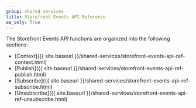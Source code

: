 ```yaml
---
group: shared-services
title: Storefront Events API Reference
ee_only: True
---
```


The Storefront Events API functions are organized into the following sections:

-  [Context]({{ site.baseurl }}/shared-services/storefront-events-api-ref-context.html)
-  [Publish]({{ site.baseurl }}/shared-services/storefront-events-api-ref-publish.html)
-  [Subscribe]({{ site.baseurl }}/shared-services/storefront-events-api-ref-subscribe.html)
-  [Unsubscribe]({{ site.baseurl }}/shared-services/storefront-events-api-ref-unsubscribe.html)
